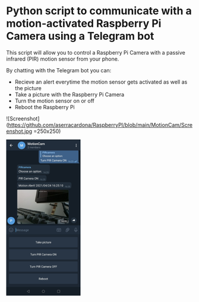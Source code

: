 # Python script to communicate with a motion-activated Raspberry Pi Camera using a Telegram bot

This script will allow you to control a Raspberry Pi Camera with a passive infrared (PIR) motion sensor from your phone.

By chatting with the Telegram bot you can:

  - Recieve an alert everytime the motion sensor gets activated as well as the picture
  - Take a picture with the Raspberry Pi Camera
  - Turn the motion sensor on or off
  - Reboot the Raspberry Pi

![Screenshot](https://github.com/aserracardona/RaspberryPI/blob/main/MotionCam/Screenshot.jpg =250x250)

<img src="https://github.com/aserracardona/RaspberryPI/blob/main/MotionCam/Screenshot.jpg" alt="drawing" width="200"/>
